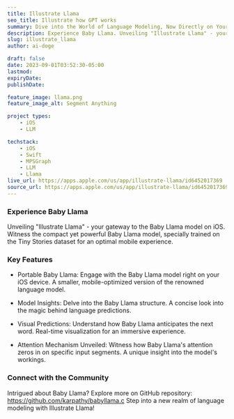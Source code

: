 ```yaml
---
title: Illustrate Llama
seo_title: Illustrate how GPT works
summary: Dive into the World of Language Modeling, Now Directly on Your Mobile Device!
description: Experience Baby Llama. Unveiling "Illustrate Llama" - your gateway to the Baby Llama model on iOS. Witness the compact yet powerful Baby Llama model, specially trained on the Tiny Stories dataset for an optimal mobile experience.
slug: illustrate_llama
author: ai-doge

draft: false
date: 2023-09-01T03:52:30-05:00
lastmod: 
expiryDate: 
publishDate: 

feature_image: llama.png
feature_image_alt: Segment Anything

project types: 
    - iOS
    - LLM

techstack:
    - iOS
    - Swift
    - MPSGraph
    - LLM
    - Llama
live_url: https://apps.apple.com/us/app/illustrate-llama/id6452017369
source_url: https://apps.apple.com/us/app/illustrate-llama/id6452017369
---
```


### Experience Baby Llama

Unveiling "Illustrate Llama" - your gateway to the Baby Llama model on iOS. Witness the compact yet powerful Baby Llama model, specially trained on the Tiny Stories dataset for an optimal mobile experience.

### Key Features

- Portable Baby Llama: Engage with the Baby Llama model right on your iOS device. A smaller, mobile-optimized version of the renowned language model.

- Model Insights: Delve into the Baby Llama structure. A concise look into the magic behind language predictions.

- Visual Predictions: Understand how Baby Llama anticipates the next word. Real-time visualization for an immersive experience.

- Attention Mechanism Unveiled: Witness how Baby Llama's attention zeros in on specific input segments. A unique insight into the model's workings.

### Connect with the Community

Intrigued about Baby Llama? Explore more on GitHub repository: https://github.com/karpathy/babyllama.c
Step into a new realm of language modeling with Illustrate Llama!